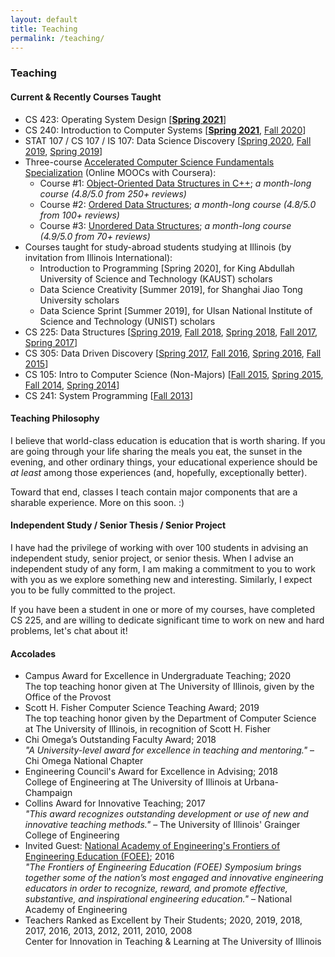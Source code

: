 ```yaml
---
layout: default
title: Teaching
permalink: /teaching/
---
```


### Teaching

#### Current & Recently Courses Taught

<ul>
  <li>
    CS 423: Operating System Design [<a href="https://courses.engr.illinois.edu/cs423/sp2021/"><b>Spring 2021</b></a>]
  </li>
  <li>
    CS 240: Introduction to Computer Systems [<a href="https://courses.engr.illinois.edu/cs240/sp2021/"><b>Spring 2021</b></a>, 
      <a href="https://courses.engr.illinois.edu/cs240/fa2020/">Fall 2020</a>]
  </li>
  <li>
    STAT 107 / CS 107 / IS 107: Data Science Discovery [<a href="http://courses.las.illinois.edu/spring2020/stat107/">Spring 2020</a>,
    <a href="http://courses.las.illinois.edu/fall2019/stat107/">Fall 2019</a>,
    <a href="http://courses.las.illinois.edu/spring2019/stat107/">Spring 2019</a>]
  </li>  
  <li>
    Three-course <a href="https://www.coursera.org/specializations/cs-fundamentals">Accelerated Computer Science Fundamentals Specialization</a> (Online MOOCs with Coursera):
    <ul>
      <li>Course #1: <a href="https://www.coursera.org/learn/cs-fundamentals-1">Object-Oriented Data Structures in C++</a>; <i>a month-long course (4.8/5.0 from 250+ reviews)</i></li>
      <li>Course #2: <a href="https://www.coursera.org/learn/cs-fundamentals-2">Ordered Data Structures</a>; <i>a month-long course (4.8/5.0 from 100+ reviews)</i></li>
      <li>Course #3: <a href="https://www.coursera.org/learn/cs-fundamentals-3">Unordered Data Structures</a>; <i>a month-long course (4.9/5.0 from 70+ reviews)</i></li>
    </ul>
  </li>
  <li>
    Courses taught for study-abroad students studying at Illinois (by invitation from Illinois International):
    <ul>
      <li>
        Introduction to Programming [Spring 2020], for King Abdullah University of Science and Technology (KAUST) scholars
      </li>
      <li>
        Data Science Creativity [Summer 2019], for Shanghai Jiao Tong University scholars
      </li>
      <li>
        Data Science Sprint [Summer 2019], for Ulsan National Institute of Science and Technology (UNIST) scholars
      </li>
    </ul>
  </li>
  <li>
    CS 225: Data Structures [<a href="https://courses.engr.illinois.edu/cs225/sp2019/">Spring 2019</a>,
    <a href="https://courses.engr.illinois.edu/cs225/fa2018/">Fall 2018</a>,
    <a href="https://courses.engr.illinois.edu/cs225/sp2018/">Spring 2018</a>,
    <a href="https://courses.engr.illinois.edu/cs225/fa2017/">Fall 2017</a>,
    <a href="https://courses.engr.illinois.edu/cs225/sp2017/">Spring 2017</a>]
  </li>
  <li>
    CS 305: Data Driven Discovery
    [<a href="https://courses.engr.illinois.edu/cs199205/sp2017/">Spring 2017</a>,
    <a href="https://courses.engr.illinois.edu/cs199205/fa2016/">Fall 2016</a>,
    <a href="https://courses.engr.illinois.edu/cs199205/sp2016/">Spring 2016</a>,
    <a href="https://courses.engr.illinois.edu/cs199205/fa2015/">Fall 2015</a>]
  </li>
  <li>
    CS 105: Intro to Computer Science (Non-Majors)
    [<a href="https://courses.engr.illinois.edu/cs105/fa2015/">Fall 2015</a>,
    <a href="https://courses.engr.illinois.edu/cs105/sp2015/">Spring 2015</a>,
    <a href="https://courses.engr.illinois.edu/cs105/fa2014/">Fall 2014</a>,
    <a href="https://courses.engr.illinois.edu/cs105/sp2014/">Spring 2014</a>]
  </li>
  <li>
    CS 241: System Programming
    [<a href="https://courses.engr.illinois.edu/cs241/fa2013/">Fall 2013</a>]
  </li>
</ul>


#### Teaching Philosophy

I believe that world-class education is education that is worth sharing. If you are going through your life sharing the meals you eat, the sunset in the evening, and other ordinary things, your educational experience should be *at least* among those experiences (and, hopefully, exceptionally better).

Toward that end, classes I teach contain major components that are a sharable experience. More on this soon. :)


#### Independent Study / Senior Thesis / Senior Project

I have had the privilege of working with over 100 students in advising an independent study, senior project, or senior thesis.   When I advise an independent study of any form, I am making a commitment to you to work with you as we explore something new and interesting.  Similarly, I expect you to be fully committed to the project.

If you have been a student in one or more of my courses, have completed CS 225, and are willing to dedicate significant time to work on new and hard problems, let's chat about it!


<h4>Accolades</h4>
<p>
  <ul class="pub-list">
    <li>
      Campus Award for Excellence in Undergraduate Teaching; 2020
      <div class="pub-etc">
        The top teaching honor given at The University of Illinois, given by the Office of the Provost
      </div>
    </li>
    <li>
      Scott H. Fisher Computer Science Teaching Award; 2019
      <div class="pub-etc">
        The top teaching honor given by the Department of Computer Science at The University of Illinois, in recognition of Scott H. Fisher
      </div>
    </li>
    <li>
      Chi Omega’s Outstanding Faculty Award; 2018
      <div class="pub-etc">
        <i>&quot;A University-level award for excellence in teaching and mentoring.&quot;</i> &ndash; Chi Omega National Chapter
      </div>
    </li>
    <li>
      Engineering Council's Award for Excellence in Advising; 2018
      <div class="pub-etc">
        College of Engineering at The University of Illinois at Urbana-Champaign
      </div>
    </li>
    <li>
      Collins Award for Innovative Teaching; 2017
      <div class="pub-etc">
        <i>&quot;This award recognizes outstanding development or use of new and innovative teaching methods.&quot;</i> &ndash; The University of Illinois' Grainger College of Engineering
      </div>
    </li>
    <li>
      Invited Guest:
      <a href="https://www.naefoee.org/symposia/currentsymposium/17139/18685.aspx">National Academy of Engineering's Frontiers of Engineering Education (FOEE)</a>; 2016
      <div class="pub-etc">
        <i>&quot;The Frontiers of Engineering Education (FOEE) Symposium brings together some of the nation’s most engaged and innovative engineering educators in order to recognize, reward, and promote effective, substantive, and inspirational engineering education.&quot;</i> &ndash; National Academy of Engineering
      </div>
    </li>
    <li>
      Teachers Ranked as Excellent by Their Students; 2020, 2019, 2018, 2017, 2016, 2013, 2012, 2011, 2010, 2008
      <div class="pub-etc">
        Center for Innovation in Teaching &amp; Learning at The University of Illinois
      </div>
    </li>
  </ul>
</p>
